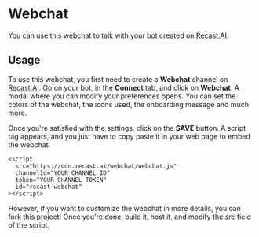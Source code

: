 # Webchat

You can use this webchat to talk with your bot created on [Recast.AI](https://recast.ai).

## Usage

To use this webchat, you first need to create a **Webchat** channel on [Recast.AI](https://recast.ai).
Go on your bot, in the **Connect** tab, and click on **Webchat**. A modal where you can modify your preferences opens.
You can set the colors of the webchat, the icons used, the onboarding message and much more.

Once you're satisfied with the settings, click on the **SAVE** button. A script tag appears, and you just have to copy paste it
in your web page to embed the webchat.

```
<script
  src="https://cdn.recast.ai/webchat/webchat.js"
  channelId="YOUR_CHANNEL_ID"
  token="YOUR_CHANNEL_TOKEN"
  id="recast-webchat"
></script>
```

However, if you want to customize the webchat in more details, you can fork this project! Once you're done, build it,
host it, and modify the *src* field of the script.


